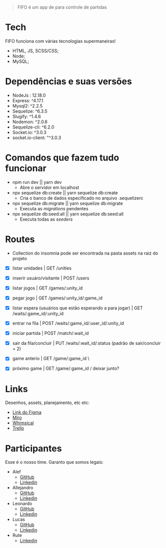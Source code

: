 
> FIFO é um app de para controle de partidas


# Tech

FIFO funciona com várias tecnologias supermaneiras!

  - HTML, JS, SCSS/CSS;
  - Node;
  - MySQL;

# Dependências e suas versões

  - NodeJs : 12.18.0
  - Express: ^4.17.1
  - Mysql2: ^2.2.5
  - Sequelize: ^6.3.5
  - Slugify: ^1.4.6
  - Nodemon: ^2.0.6
  - Sequelize-cli: ^6.2.0
  - Socket.io: ^3.0.3
  - socket.io-client: "^3.0.3

# Comandos que fazem tudo funcionar

  - npm run dev || yarn dev                                   
    - Abre o servidor em localhost
  - npx sequelize db:create || yarn sequelize db:create       
    - Cria o banco de dados especificado no arquivo .sequelizerc
  - npx sequelize db:migrate || yarn sequelize db:migrate     
    - Executa as *migrations* pendentes
  - npx sequelize db:seed:all || yarn sequelize db:seed:all
    - Executa todas as *seeders*

# Routes 
   - Collection do insomnia pode ser encontrada na pasta assets na raiz do projeto
   
- [x] listar unidades | GET /unities
- [x] inserir usuáro/visitante | POST /users
- [x] listar jogos | GET /games/:unity_id
- [x] pegar jogo | GET /games/:unity_id/:game_id
- [x] listar espera (usuários que estão esperando a para jogar) | GET /waits/:game_id/:unity_id
- [x] entrar na fila | POST /waits/:game_id/:user_id/:unity_id
- [x] iniciar partida | POST /match/:wait_id
- [x] sair da fila/concluir  | PUT /waits/:wait_id/:status (padrão de sair/concluir = 2)
- [x] game anterio  | GET /game/:game_id \
- [x] próximo game  | GET /game/:game_id / deixar junto?


# Links
 Desenhos, assets, planejamento, etc etc:
  - [Link do Figma](https://www.figma.com/file/8M6YNdKQs2M0bML5t8ybbu/fifo_squad10?node-id=0%3A1)
  - [Miro](https://miro.com/app/board/o9J_kgimdlY=/)
  - [Whimsical](https://whimsical.com/modelagem-T2Yp71vwJymQSxP3YtAkeg)
  - [Trello](https://trello.com/b/aMBd6RuG/squad10fifohackaton-fcamara)

  
# Participantes
 Esse é o nosso time. Garanto que somos legais:
  - Alef
    - [GitHub](https://github.com/alefrocha99) 
    - [Linkedin](https://www.linkedin.com/in/alef-rocha-b12719127)
  - Allejandro
    - [GitHub](https://github.com/Allejandropg) 
    - [Linkedin](https://www.linkedin.com/in/allejandro-palhares-a44ab66b/)
  - Leonardo
    - [GitHub](https://github.com/LeonardoQuintiliano) 
    - [Linkedin](https://www.linkedin.com/in/leonardo-quintiliano-579829155/)
  - Lucas
    - [GitHub](https://github.com/LucasRelva) 
    - [Linkedin](https://www.linkedin.com/in/lucasrelva/)
  - Rute
    - [Linkedin](https://www.linkedin.com/in/maria-rute/)
